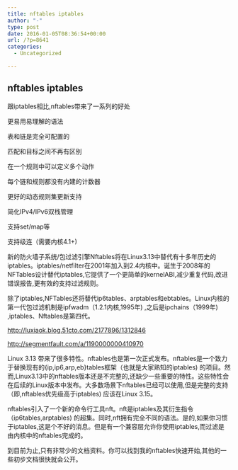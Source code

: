 ```yaml
---
title: nftables iptables
author: "-"
type: post
date: 2016-01-05T08:36:54+00:00
url: /?p=8641
categories:
  - Uncategorized

---
```

## nftables iptables
跟iptables相比,nftables带来了一系列的好处

更易用易理解的语法
  
表和链是完全可配置的
  
匹配和目标之间不再有区别
  
在一个规则中可以定义多个动作
  
每个链和规则都没有内建的计数器
  
更好的动态规则集更新支持
  
简化IPv4/IPv6双栈管理
  
支持set/map等
  
支持级连（需要内核4.1+) 

新的防火墙子系统/包过滤引擎Nftables将在Linux3.13中替代有十多年历史的iptables。iptables/netfilter在2001年加入到2.4内核中。诞生于2008年的NFTables设计替代iptables,它提供了一个更简单的kernelABI,减少重复代码,改进错误报告,更有效的支持过滤规则。
  
除了iptables,NFTables还将替代ip6tables、arptables和ebtables。Linux内核的第一代包过滤机制是ipfwadm（1.2.1内核,1995年) ,之后是ipchains（1999年) ,iptables、Nftables是第四代。

http://luxiaok.blog.51cto.com/2177896/1312846

http://segmentfault.com/a/1190000000410970

Linux 3.13 带来了很多特性。nftables也是第一次正式发布。nftables是一个致力于替换现有的{ip,ip6,arp,eb}tables框架（也就是大家熟知的iptables) 的项目。然而,Linux3.13中的nftables版本还是不完整的,还缺少一些重要的特性。这些特性会在后续的Linux版本中发布。大多数场景下nftables已经可以使用,但是完整的支持（即,nftables优先级高于iptables) 应该在Linux 3.15。

nftables引入了一个新的命令行工具nft。nft是iptables及其衍生指令（ip6tables,arptables) 的超集。同时,nft拥有完全不同的语法。是的,如果你习惯于iptables,这是个不好的消息。但是有一个兼容层允许你使用iptables,而过滤是由内核中的nftables完成的。

到目前为止,只有非常少的文档资料。你可以找到我的nftables快速开始,其他的一些初步文档很快就会公开。
